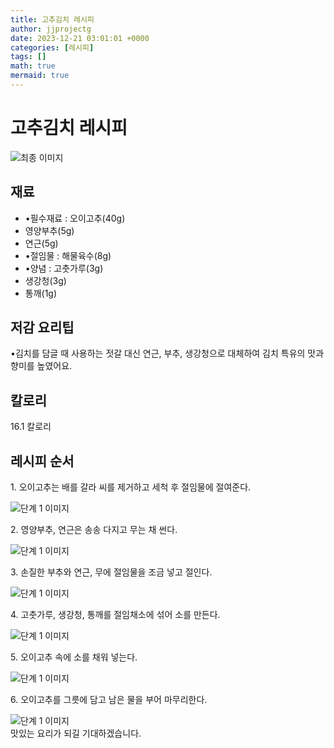 ```yaml
---
title: 고추김치 레시피
author: jjprojectg
date: 2023-12-21 03:01:01 +0000
categories: [레시피]
tags: []
math: true
mermaid: true
---
```

<meta name="og:type" content="website"/>
<meta charset="UTF-8"/>
<div class="header">
  <h1>고추김치 레시피</h1>
</div>

<div class="container my-4">
  <div class="row">
    <div class="col-12 col-md-6">
      <div class="recipe-image">
        <img src="http://www.foodsafetykorea.go.kr/uploadimg/20230306/20230306052031_1678090831734.jpg" class="step-image" alt="최종 이미지"/>
      </div>
    </div>
    <div class="col-12 col-md-6">
      <div class="ingredients">
        <h2>재료</h2>
        <ul class="card">
          <li> •필수재료 : 오이고추(40g) </li>
          <li>  영양부추(5g) </li>
          <li>  연근(5g) </li>
          <li> •절임물 : 해물육수(8g) </li>
          <li> •양념 : 고춧가루(3g) </li>
          <li>  생강청(3g) </li>
          <li>  통깨(1g) </li>
</ul>
      </div>
    </div>
    <div class="col-12 col-md-6">
      <div class="ingredients">
        <h2>저감 요리팁</h2>
        <div class="card"> 
          <p>
            •김치를 담글 때 사용하는 젓갈 대신 연근, 부추, 생강청으로 대체하여 김치 특유의 맛과 향미를 높였어요.
          </p>
        </div>
      </div>
      <div class="ingredients">
        <h2>칼로리</h2>
        <div class="card"> 
          <p>
            16.1 칼로리
          </p>
        </div>
      </div>
    </div>
  </div>

  <h2 class="my-4">레시피 순서</h2>
  <div class="card recipe-card">
    <div class="card-body recipe-step">
      <p class="card-text step-description">1. 오이고추는 배를 갈라 씨를 제거하고 세척 후 절임물에 절여준다.</p>
      <img src="http://www.foodsafetykorea.go.kr/uploadimg/20230306/20230306052119_1678090879888.jpg" alt="단계 1 이미지" class="step-image"/>
    </div>
  </div>
  <div class="card recipe-card">
    <div class="card-body recipe-step">
      <p class="card-text step-description">2. 영양부추, 연근은 송송 다지고 무는 채 썬다.</p>
      <img src="http://www.foodsafetykorea.go.kr/uploadimg/20230306/20230306052136_1678090896972.jpg" alt="단계 1 이미지" class="step-image"/>
    </div>
  </div>
  <div class="card recipe-card">
    <div class="card-body recipe-step">
      <p class="card-text step-description">3. 손질한 부추와 연근, 무에 절임물을 조금 넣고 절인다.</p>
      <img src="http://www.foodsafetykorea.go.kr/uploadimg/20230306/20230306052154_1678090914303.jpg" alt="단계 1 이미지" class="step-image"/>
    </div>
  </div>
  <div class="card recipe-card">
    <div class="card-body recipe-step">
      <p class="card-text step-description">4. 고춧가루, 생강청, 통깨를 절임채소에 섞어 소를 만든다.</p>
      <img src="http://www.foodsafetykorea.go.kr/uploadimg/20230306/20230306052208_1678090928991.jpg" alt="단계 1 이미지" class="step-image"/>
    </div>
  </div>
  <div class="card recipe-card">
    <div class="card-body recipe-step">
      <p class="card-text step-description">5. 오이고추 속에 소를 채워 넣는다.</p>
      <img src="http://www.foodsafetykorea.go.kr/uploadimg/20230306/20230306052224_1678090944885.jpg" alt="단계 1 이미지" class="step-image"/>
    </div>
  </div>
  <div class="card recipe-card">
    <div class="card-body recipe-step">
      <p class="card-text step-description">6. 오이고추를 그릇에 담고 남은 물을 부어 마무리한다.</p>
      <img src="http://www.foodsafetykorea.go.kr/uploadimg/20230306/20230306052240_1678090960385.jpg" alt="단계 1 이미지" class="step-image"/>
    </div>
  </div>

</div>
맛있는 요리가 되길 기대하겠습니다.
